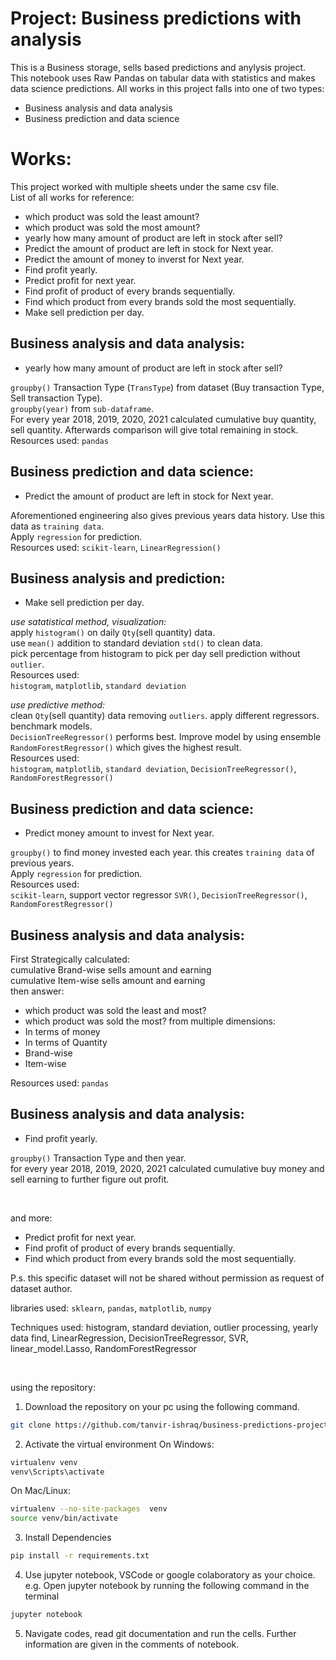 
# Project: Business predictions with analysis 
This is a Business storage, sells based predictions and anylysis project. <br> 
This notebook uses Raw Pandas on tabular data with statistics and makes data science predictions. 
All works in this project falls into one of two types: 
* Business analysis and data analysis
* Business prediction and data science

# Works: 
This project worked with multiple sheets under the same csv file.<br>
List of all works for reference: <br>
* which product was sold the least amount? 
* which product was sold the most amount? 
* yearly how many amount of product are left in stock after sell? 
* Predict the amount of product are left in stock for Next year. 
* Predict the amount of money to inverst for Next year. 
* Find profit yearly.
* Predict profit for next year.
* Find profit of product of every brands sequentially.
* Find which product from every brands sold the most sequentially.
* Make sell prediction per day.

## Business analysis and data analysis:
* yearly how many amount of product are left in stock after sell?

`groupby()` Transaction Type (`TransType`) from dataset (Buy transaction Type, Sell transaction Type).<br>
`groupby(year)` from `sub-dataframe`. <br>
For every year 2018, 2019, 2020, 2021 calculated cumulative buy quantity, sell quantity. Afterwards comparison will give total remaining in stock. <br>
Resources used: `pandas`



## Business prediction and data science:

* Predict the amount of product are left in stock for Next year.

Aforementioned engineering also gives previous years data history. Use this data as `training data`.<br>
Apply `regression` for prediction.<br>
Resources used:  `scikit-learn`, `LinearRegression()`



## Business analysis and prediction: 

* Make sell prediction per day.
  

_use satatistical method, visualization:_ <br>
apply `histogram()` on daily `Qty`(sell quantity) data.<br>
use `mean()` addition to standard deviation `std()` to clean data.<br>
pick percentage from histogram to pick per day sell prediction without `outlier`.<br>
Resources used: <br>  `histogram`, `matplotlib`, `standard deviation`
<br>

_use predictive method:_ <br>
clean `Qty`(sell quantity) data removing `outliers`. 
apply different regressors. benchmark models. <br>
`DecisionTreeRegressor()` performs best. Improve model by using ensemble `RandomForestRegressor()` which gives the highest result.<br>
Resources used:  <br>`histogram`, `matplotlib`, `standard deviation`, `DecisionTreeRegressor()`, `RandomForestRegressor()`



## Business prediction and data science: 

* Predict money amount to invest for Next year.

`groupby()` to find money invested each year. this creates `training data` of previous years.<br>
Apply `regression` for prediction.<br>
Resources used: <br>`scikit-learn`, support vector regressor `SVR()`, `DecisionTreeRegressor()`, `RandomForestRegressor()`



## Business analysis and data analysis:
First Strategically calculated:<br>
cumulative Brand-wise sells amount and earning <br>
cumulative Item-wise sells amount and earning<br>
then answer:<br>
* which product was sold the least and most? 
* which product was sold the most?
from multiple dimensions:
* In terms of money
* In terms of Quantity
* Brand-wise
* Item-wise

Resources used: `pandas`



## Business analysis and data analysis:

* Find profit yearly. 

`groupby()` Transaction Type and then year.<br>
for every year 2018, 2019, 2020, 2021 calculated cumulative buy money and sell earning to further figure out profit.

<br>

and more:
* Predict profit for next year.
* Find profit of product of every brands sequentially.
* Find which product from every brands sold the most sequentially.

P.s. this specific dataset will not be shared without permission as request of dataset author.<br>

libraries used: `sklearn`, `pandas`, `matplotlib`, `numpy`<br>

Techniques used: histogram, standard deviation, outlier processing, yearly data find, LinearRegression, DecisionTreeRegressor, SVR, linear_model.Lasso, RandomForestRegressor <br> 

<br>

using the repository:
1. Download the repository on your pc using the following command.
```bash
git clone https://github.com/tanvir-ishraq/business-predictions-project-and-analysis.git
```
2. Activate the virtual environment
On Windows:
```bash
virtualenv venv
venv\Scripts\activate
```
On Mac/Linux:
```bash
virtualenv --no-site-packages  venv
source venv/bin/activate
```
3. Install Dependencies
```bash
pip install -r requirements.txt
```
4. Use jupyter notebook, VSCode or google colaboratory as your choice. <br>
e.g. Open jupyter notebook by running the following command in the terminal
```bash
jupyter notebook
```
5. Navigate codes, read git documentation and run the cells. Further information are given in the comments of notebook.

